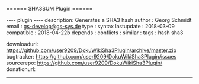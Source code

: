 ====== SHA3SUM Plugin ======

---- plugin ----
description: Generates a SHA3 hash
author     : Georg Schmidt
email      : gs-develop@gs-sys.de
type       : syntax
lastupdate : 2018-03-09
compatible : 2018-04-22b
depends    : 
conflicts  : 
similar    : 
tags       : hash sha3

downloadurl: https://github.com/user9209/DokuWikiSha3Plugin/archive/master.zip
bugtracker: https://github.com/user9209/DokuWikiSha3Plugin/issues
sourcerepo: https://github.com/user9209/DokuWikiSha3Plugin/
donationurl: 

----